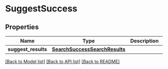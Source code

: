 # SuggestSuccess

## Properties
Name | Type | Description | Notes
------------ | ------------- | ------------- | -------------
**suggest_results** | [**SearchSuccessSearchResults**](SearchSuccessSearchResults.md) |  | 

[[Back to Model list]](../README.md#documentation-for-models) [[Back to API list]](../README.md#documentation-for-api-endpoints) [[Back to README]](../README.md)


